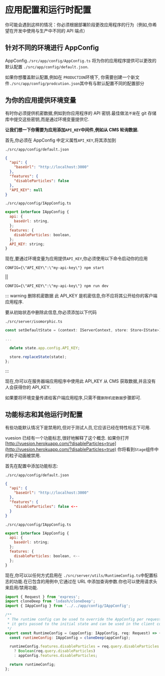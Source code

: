 # 应用配置和运行时配置

你可能会遇到这样的情况：你必须根据部署阶段更改应用程序的行为（例如,你希望在开发中使用与生产中不同的 API 端点）

## 针对不同的环境进行 AppConfig

AppConfig`./src/app/config/AppConfig.ts` 将为你的应用程序提供可以更改的默认配置 `./src/app/config/default.json`.

如果你想覆盖默认配置,例如在 `PRODUCTION`环境下, 你需要创建一个新文件`./src/app/config/prodcution.json`其中有与默认配置不同的配置部分

## 为你的应用提供环境变量

有时你必须提供机密数据,例如到你应用程序的 API 密钥.最佳做法`不是`在 git 存储库中提交这些密钥,而是通过环境变量提供它.

**让我们想一下你需要为应用添加`API_KEY`中间件,例如从 CMS 轮询数据.**

首先,你必须在 AppConfig 中定义属性`API_KEY`,将其添加到

`./src/app/config/default.json`

```json
{
  "api": {
    "baseUrl": "http://localhost:3000"
  },
  "features": {
    "disableParticles": false
  },
  "API_KEY": null
}
```

`./src/app/config/IAppConfig.ts`

```js
export interface IAppConfig {
  api: {
    baseUrl: string,
  };
  features: {
    disableParticles: boolean,
  };
  API_KEY: string;
}
```

现在,要通过环境变量为应用提供`API_KEY`,你必须使用以下命令启动你的应用

`CONFIG={\"API_KEY\":\"my-api-key\"} npm start`

||

`CONFIG={\"API_KEY\":\"my-api-key\"} npm run dev`

::: warning 删除机密数据
此 API_KEY 是机密信息,你不应将其公开给你的客户端应用程序.

要从初始状态中删除此信息,你必须添加以下代码

`./src/server/isomorphic.ts`

```js
const setDefaultState = (context: IServerContext, store: Store<IState>) => {

...

  delete state.app.config.API_KEY;

  store.replaceState(state);
};
```

:::

现在,你可以在服务器端应用程序中使用此 API_KEY 从 CMS 获取数据,并且没有人会获得你的 API_KEY.

如果要将环境变量传递给客户端应用程序,只需不做`删除机密数据`步骤即可.

## 功能标志和其他运行时配置

有些功能默认情况下是禁用的,但对于测试人员,它应该已经在特性标志下可用.

vuesion 已经有一个功能标志,很好地解释了这个概念.
如果你打开 [http://vuesion.herokuapp.com/?disableParticles=true](http://vuesion.herokuapp.com/?disableParticles=true)
你将看到`Stage`组件中的粒子动画被禁用.

首先在配置中添加功能标志:

`./src/app/config/default.json`

```json
{
  "api": {
    "baseUrl": "http://localhost:3000"
  },
  "features": {
    "disableParticles": false <--
  }
}
```

`./src/app/config/IAppConfig.ts`

```js
export interface IAppConfig {
  api: {
    baseUrl: string;
  };
  features: {
    disableParticles: boolean, <--
  };
}
```

现在,你可以以任何方式启用在 `./src/server/utils/RuntimeConfig.ts`中配置标志的功能.在已包含的用例中,它通过在 URL 中添加查询参数.你也可以使用请求头来启用/禁用功能.

```js
import { Request } from 'express';
import cloneDeep from 'lodash/cloneDeep';
import { IAppConfig } from '../../app/config/IAppConfig';

/**
 * The runtime config can be used to override the AppConfig per request,
 * it gets passed to the initial state and can be used in the client code
 */
export const RuntimeConfig = (appConfig: IAppConfig, req: Request) => {
  const runtimeConfig: IAppConfig = cloneDeep(appConfig);

  runtimeConfig.features.disableParticles = req.query.disableParticles
    ? Boolean(req.query.disableParticles)
    : appConfig.features.disableParticles;

  return runtimeConfig;
};
```
